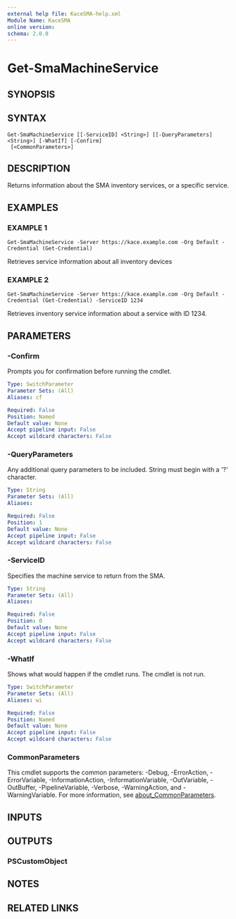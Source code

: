 ```yaml
---
external help file: KaceSMA-help.xml
Module Name: KaceSMA
online version:
schema: 2.0.0
---
```


# Get-SmaMachineService

## SYNOPSIS

## SYNTAX

```
Get-SmaMachineService [[-ServiceID] <String>] [[-QueryParameters] <String>] [-WhatIf] [-Confirm]
 [<CommonParameters>]
```

## DESCRIPTION
Returns information about the SMA inventory services, or a specific service.

## EXAMPLES

### EXAMPLE 1
```
Get-SmaMachineService -Server https://kace.example.com -Org Default -Credential (Get-Credential)
```

Retrieves service information about all inventory devices

### EXAMPLE 2
```
Get-SmaMachineService -Server https://kace.example.com -Org Default -Credential (Get-Credential) -ServiceID 1234
```

Retrieves inventory service information about a service with ID 1234.

## PARAMETERS

### -Confirm
Prompts you for confirmation before running the cmdlet.

```yaml
Type: SwitchParameter
Parameter Sets: (All)
Aliases: cf

Required: False
Position: Named
Default value: None
Accept pipeline input: False
Accept wildcard characters: False
```

### -QueryParameters
Any additional query parameters to be included.
String must begin with a '?' character.

```yaml
Type: String
Parameter Sets: (All)
Aliases:

Required: False
Position: 1
Default value: None
Accept pipeline input: False
Accept wildcard characters: False
```

### -ServiceID
Specifies the machine service to return from the SMA.

```yaml
Type: String
Parameter Sets: (All)
Aliases:

Required: False
Position: 0
Default value: None
Accept pipeline input: False
Accept wildcard characters: False
```

### -WhatIf
Shows what would happen if the cmdlet runs.
The cmdlet is not run.

```yaml
Type: SwitchParameter
Parameter Sets: (All)
Aliases: wi

Required: False
Position: Named
Default value: None
Accept pipeline input: False
Accept wildcard characters: False
```

### CommonParameters
This cmdlet supports the common parameters: -Debug, -ErrorAction, -ErrorVariable, -InformationAction, -InformationVariable, -OutVariable, -OutBuffer, -PipelineVariable, -Verbose, -WarningAction, and -WarningVariable. For more information, see [about_CommonParameters](http://go.microsoft.com/fwlink/?LinkID=113216).

## INPUTS

## OUTPUTS

### PSCustomObject
## NOTES

## RELATED LINKS
